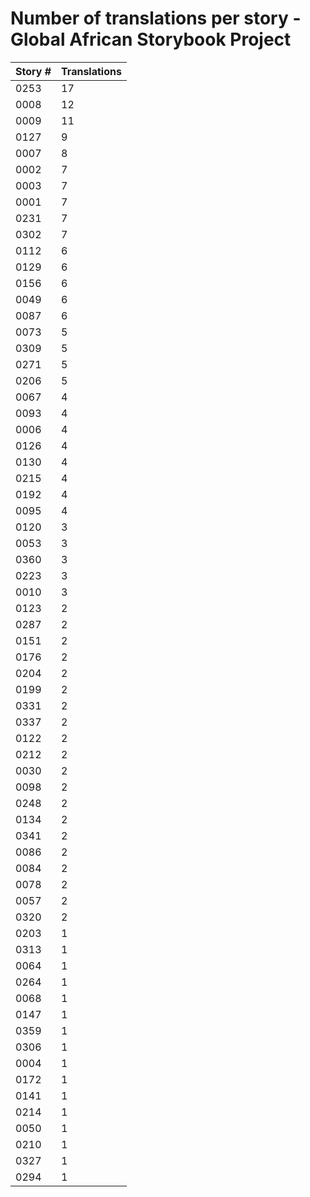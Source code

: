 # Number of translations per story - Global African Storybook Project

Story # | Translations
------- | ------------
0253 | 17
0008 | 12
0009 | 11
0127 | 9
0007 | 8
0002 | 7
0003 | 7
0001 | 7
0231 | 7
0302 | 7
0112 | 6
0129 | 6
0156 | 6
0049 | 6
0087 | 6
0073 | 5
0309 | 5
0271 | 5
0206 | 5
0067 | 4
0093 | 4
0006 | 4
0126 | 4
0130 | 4
0215 | 4
0192 | 4
0095 | 4
0120 | 3
0053 | 3
0360 | 3
0223 | 3
0010 | 3
0123 | 2
0287 | 2
0151 | 2
0176 | 2
0204 | 2
0199 | 2
0331 | 2
0337 | 2
0122 | 2
0212 | 2
0030 | 2
0098 | 2
0248 | 2
0134 | 2
0341 | 2
0086 | 2
0084 | 2
0078 | 2
0057 | 2
0320 | 2
0203 | 1
0313 | 1
0064 | 1
0264 | 1
0068 | 1
0147 | 1
0359 | 1
0306 | 1
0004 | 1
0172 | 1
0141 | 1
0214 | 1
0050 | 1
0210 | 1
0327 | 1
0294 | 1
